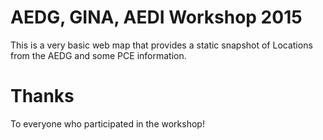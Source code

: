 # AEDG, GINA, AEDI Workshop 2015

This is a very basic web map that provides a static snapshot of Locations from the AEDG and some PCE information.

# Thanks

To everyone who participated in the workshop!
